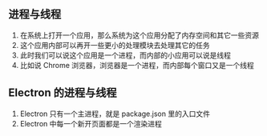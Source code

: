 ## 进程与线程

1. 在系统上打开一个应用，那么系统为这个应用分配了内存空间和其它一些资源
2. 这个应用内部可以再开一些更小的处理模块去处理其它的任务
3. 此时我们可以说这个应用是一个进程，而内部的小应用可以说是线程
4. 比如说 Chrome 浏览器，浏览器是一个进程，而内部每个窗口又是一个线程

## Electron 的进程与线程

1. Electron 只有一个主进程，就是 package.json 里的入口文件
2. Electron 中每一个新开页面都是一个渲染进程
